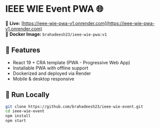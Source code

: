 # IEEE WIE Event PWA 🌐

🎯 **Live:** [https://ieee-wie-pwa-v1.onrender.com](https://ieee-wie-pwa-v1.onrender.com)  
🐳 **Docker Image:** `brahadeesh23/ieee-wie-pwa:v1`

## 🚀 Features
- React 19 + CRA template (PWA - Progressive Web App)
- Installable PWA with offline support
- Dockerized and deployed via Render
- Mobile & desktop responsive

## 🧪 Run Locally

```bash
git clone https://github.com/brahadeesh23/ieee-wie-event.git
cd ieee-wie-event
npm install
npm start
